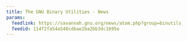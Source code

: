 ```yaml
---
title: The GNU Binary Utilities - News
params:
  feedlink: https://savannah.gnu.org/news/atom.php?group=binutils
  feedid: 114f2fa54a548cdbae2ba2bb3dc1695e
---
```

